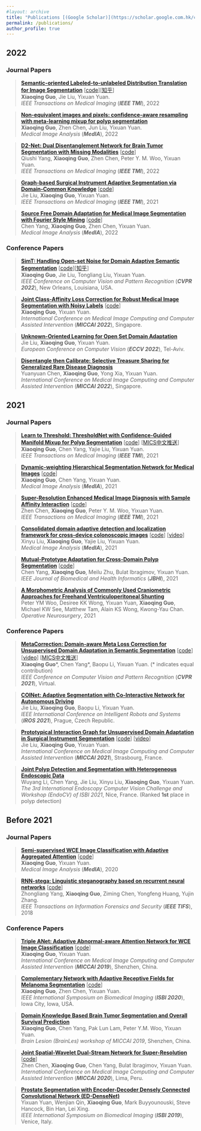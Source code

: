 ```yaml
---
#layout: archive
title: "Publications [(Google Scholar)](https://scholar.google.com.hk/citations?user=fo3rmtwAAAAJ&hl=en)"
permalink: /publications/
author_profile: true
---
```


## 2022
### Journal Papers
> <b><a href="https://ieeexplore.ieee.org/document/9541376" target="_blank">Semantic-oriented Labeled-to-unlabeled Distribution Translation for Image Segmentation</a></b> [<a href="https://github.com/CityU-AIM-Group/L2uDT" target="_blank">code</a>][<a href="https://zhuanlan.zhihu.com/p/476326328" target="_blank">知乎</a>] <br>
> <b>Xiaoqing Guo</b>, Jie Liu, Yixuan Yuan.<br>
> <em>IEEE Transactions on Medical Imaging</em> (<i><b>IEEE TMI</b></i>), 2022 <br>

> <b><a href="https://www.sciencedirect.com/science/article/abs/pii/S1361841522000469" target="_blank">Non-equivalent images and pixels: confidence-aware resampling with meta-learning mixup for polyp segmentation</a></b> <br>
> <b>Xiaoqing Guo</b>, Zhen Chen, Jun Liu, Yixuan Yuan.<br>
> <em>Medical Image Analysis</em> (<i><b>MedIA</b></i>), 2022 <br>

> <b><a href="https://ieeexplore.ieee.org/document/9775681" target="_blank">D2-Net: Dual Disentanglement Network for Brain Tumor Segmentation with Missing Modalities</a></b> [<a href="https://github.com/CityU-AIM-Group/D2Net" target="_blank">code</a>]<br>
Qiushi Yang, <b>Xiaoqing Guo</b>, Zhen Chen, Peter Y. M. Woo, Yixuan Yuan.<br>
> <em>IEEE Transactions on Medical Imaging</em> (<i><b>IEEE TMI</b></i>), 2022 <br>

> <b><a href="https://ieeexplore.ieee.org/document/9583929" target="_blank">Graph-based Surgical Instrument Adaptive Segmentation via Domain-Common Knowledge</a></b> [<a href="https://github.com/CityU-AIM-Group/Prototypical-Graph-DA" target="_blank">code</a>] <br>
> Jie Liu, <b>Xiaoqing Guo</b>, Yixuan Yuan.<br>
> <em>IEEE Transactions on Medical Imaging</em> (<i><b>IEEE TMI</b></i>), 2021 <br>

> <b><a href="https://www.sciencedirect.com/science/article/pii/S1361841522001049" target="_blank">Source Free Domain Adaptation for Medical Image Segmentation with Fourier Style Mining</a></b> [<a href="https://github.com/CityU-AIM-Group/SFDA-FSM" target="_blank">code</a>]<br>
> Chen Yang, <b>Xiaoqing Guo</b>, Zhen Chen, Yixuan Yuan.<br>
> <em>Medical Image Analysis</em> (<i><b>MedIA</b></i>), 2022 <br>

### Conference Papers	
> <b><a href="https://openaccess.thecvf.com/content/CVPR2022/html/Guo_SimT_Handling_Open-Set_Noise_for_Domain_Adaptive_Semantic_Segmentation_CVPR_2022_paper.html" target="_blank">SimT: Handling Open-set Noise for Domain Adaptive Semantic Segmentation</a></b> [<a href="https://github.com/CityU-AIM-Group/SimT" target="_blank">code</a>][<a href="https://zhuanlan.zhihu.com/p/475830652" target="_blank">知乎</a>] <br>
> <b>Xiaoqing Guo</b>, Jie Liu, Tongliang Liu, Yixuan Yuan. <br>
> <em>IEEE Conference on Computer Vision and Pattern Recognition</em> (<i><b>CVPR 2022</b></i>), New Orleans, Louisiana, USA. <br>

> <b><a href="https://link.springer.com/chapter/10.1007/978-3-031-16440-8_56" target="_blank">Joint Class-Affinity Loss Correction for Robust Medical Image Segmentation with Noisy Labels</a></b> [<a href="https://github.com/CityU-AIM-Group/JCAS" target="_blank">code</a>]<br>
> <b>Xiaoqing Guo</b>, Yixuan Yuan. <br>
> <em>International Conference on Medical Image Computing and Computer Assisted Intervention</em> (<i><b>MICCAI 2022</b></i>), Singapore. <br>


> <b><a href="https://www.ecva.net/papers/eccv_2022/papers_ECCV/papers/136930328.pdf" target="_blank">Unknown-Oriented Learning for Open Set Domain Adaptation</a></b> <br>
> Jie Liu, <b>Xiaoqing Guo</b>, Yixuan Yuan. <br>
> <em>European Conference on Computer Vision</em> (<i><b>ECCV 2022</b></i>), Tel-Aviv. <br>

> <b><a href="https://link.springer.com/chapter/10.1007/978-3-031-16437-8_49" target="_blank">Disentangle then Calibrate: Selective Treasure Sharing for Generalized Rare Disease Diagnosis</a></b> <br>
> Yuanyuan Chen, <b>Xiaoqing Guo</b>, Yong Xia, Yixuan Yuan. <br>
> <em>International Conference on Medical Image Computing and Computer Assisted Intervention</em> (<i><b>MICCAI 2022</b></i>), Singapore. <br>

## 2021
### Journal Papers
> <b><a href="https://ieeexplore.ieee.org/document/9305717" target="_blank">Learn to Threshold: ThresholdNet with Confidence-Guided Manifold Mixup for Polyp Segmentation</a></b> [<a href="https://github.com/Guo-Xiaoqing/ThresholdNet" target="_blank">code</a>] [<a href="https://mp.weixin.qq.com/s/nF9ZLncWlYbcko_gs06ukw" target="_blank">MICS中文推送</a>] <br>
> <b>Xiaoqing Guo</b>, Chen Yang, Yajie Liu, Yixuan Yuan. <br>
> <em>IEEE Transactions on Medical Imaging</em> (<i><b>IEEE TMI</b></i>), 2021 <br>

> <b><a href="https://doi.org/10.1016/j.media.2021.102196" target="_blank">Dynamic-weighting Hierarchical Segmentation Network for Medical Images</a></b> [<a href="https://github.com/CityU-AIM-Group/DW-HieraSeg" target="_blank">code</a>] <br>
> <b>Xiaoqing Guo</b>, Chen Yang, Yixuan Yuan.<br>
> <em>Medical Image Analysis</em> (<i><b>MedIA</b></i>), 2021 <br>
	
> <b><a href="https://ieeexplore.ieee.org/document/9339901" target="_blank">Super-Resolution Enhanced Medical Image Diagnosis with Sample Affinity Interaction</a></b> [<a href="https://github.com/franciszchen/SRD-SAI" target="_blank">code</a>] <br>
> Zhen Chen, <b>Xiaoqing Guo</b>, Peter Y. M. Woo, Yixuan Yuan. <br>
> <em>IEEE Transactions on Medical Imaging</em> (<i><b>IEEE TMI</b></i>), 2021 <br>
		
> <b><a href="https://doi.org/10.1016/j.media.2021.102052" target="_blank">Consolidated domain adaptive detection and localization framework for cross-device colonoscopic images</a></b> [<a href="https://github.com/xinyuliu-jeffrey/ConsolidatedPolypDA" target="_blank">code</a>] [<a href="https://www.bilibili.com/video/BV1b54y1H7tF" target="_blank">video</a>] <br>
> Xinyu Liu, <b>Xiaoqing Guo</b>, Yajie Liu, Yixuan Yuan. <br>
> <em>Medical Image Analysis</em> (<i><b>MedIA</b></i>), 2021 <br>
	
> <b><a href="https://ieeexplore.ieee.org/document/9423517" target="_blank">Mutual-Prototype Adaptation for Cross-Domain Polyp Segmentation</a></b> [<a href="https://github.com/CityU-AIM-Group/MPA-DA" target="_blank">code</a>] <br>
> Chen Yang, <b>Xiaoqing Guo</b>, Meilu Zhu, Bulat Ibragimov, Yixuan Yuan. <br>
> <em>IEEE Journal of Biomedical and Health Informatics</em> (<i><b>JBHI</b></i>), 2021 <br>

> <b><a href="https://pubmed.ncbi.nlm.nih.gov/35007256/" target="_blank">A Morphometric Analysis of Commonly Used Craniometric Approaches for Freehand Ventriculoperitoneal Shunting</a></b> <br>
> Peter YM Woo, Desiree KK Wong, Yixuan Yuan, <b>Xiaoqing Guo</b>, Michael KW See, Matthew Tam, Alain KS Wong, Kwong-Yau Chan. <br>
> <em>Operative Neurosurgery</em>, 2021 <br>

### Conference Papers	
> <b><a href="https://openaccess.thecvf.com/content/CVPR2021/html/Guo_MetaCorrection_Domain-Aware_Meta_Loss_Correction_for_Unsupervised_Domain_Adaptation_in_CVPR_2021_paper.html" target="_blank">MetaCorrection: Domain-aware Meta Loss Correction for Unsupervised Domain Adaptation in Semantic Segmentation</a></b> [<a href="https://github.com/cyang-cityu/MetaCorrection" target="_blank">code</a>] [<a href="https://www.bilibili.com/video/BV1SX4y1A7Ee" target="_blank">video</a>] [<a href="https://mp.weixin.qq.com/s/nF9ZLncWlYbcko_gs06ukw" target="_blank">MICS中文推送</a>] <br>
> <b>Xiaoqing Guo</b>\*, Chen Yang\*, Baopu Li, Yixuan Yuan. (* indicates equal contribution)<br>
> <em>IEEE Conference on Computer Vision and Pattern Recognition</em> (<i><b>CVPR 2021</b></i>), Virtual. <br>
	
> <b><a href="https://ieeexplore.ieee.org/document/9636111" target="_blank">COINet: Adaptive Segmentation with Co-Interactive Network for Autonomous Driving</a></b> <br>
> Jie Liu, <b>Xiaoqing Guo</b>, Baopu Li, Yixuan Yuan. <br>
> <em>IEEE International Conference on Intelligent Robots and Systems</em> (<i><b>IROS 2021</b></i>), Prague, Czech Republic. <br>
	
> <b><a href="https://link.springer.com/chapter/10.1007/978-3-030-87199-4_26" target="_blank">Prototypical Interaction Graph for Unsupervised Domain Adaptation in Surgical Instrument Segmentation</a></b> [<a href="https://github.com/CityU-AIM-Group/SePIG" target="_blank">code</a>] [<a href="https://www.bilibili.com/video/BV1Kw411o7DY" target="_blank">video</a>] <br>
> Jie Liu, <b>Xiaoqing Guo</b>, Yixuan Yuan. <br>
> <em>International Conference on Medical Image Computing and Computer Assisted Intervention</em> (<i><b>MICCAI 2021</b></i>), Strasbourg, France. <br>
	
> <b><a href="http://ceur-ws.org/Vol-2886/paper7.pdf" target="_blank">Joint Polyp Detection and Segmentation with Heterogeneous Endoscopic Data</a></b> <br>
> Wuyang Li, Chen Yang, Jie Liu, Xinyu Liu, <b>Xiaoqing Guo</b>, Yixuan Yuan. <br>
> <em>The 3rd International Endoscopy Computer Vision Challenge and Workshop (EndoCV) of ISBI 2021</em>, Nice, France. (Ranked <b>1st</b> place in polyp detection) <br>

## Before 2021
### Journal Papers
> <b><a href="https://doi.org/10.1016/j.media.2020.101733" target="_blank">Semi-supervised WCE Image Classification with Adaptive Aggregated Attention</a></b> [<a href="https://github.com/Guo-Xiaoqing/SSL_WCE" target="_blank">code</a>] <br>
> <b>Xiaoqing Guo</b>, Yixuan Yuan. <br>
> <em>Medical Image Analysis</em> (<i><b>MedIA</b></i>), 2020 <br>

> <b><a href="https://ieeexplore.ieee.org/abstract/document/8470163" target="_blank">RNN-stega: Linguistic steganography based on recurrent neural networks</a></b> [<a href="https://github.com/YangzlTHU/RNN-Stega" target="_blank">code</a>] <br>
> Zhongliang Yang, <b>Xiaoqing Guo</b>, Ziming Chen, Yongfeng Huang, Yujin Zhang. <br>
> <em>IEEE Transactions on Information Forensics and Security</em> (<i><b>IEEE TIFS</b></i>), 2018 <br>

### Conference Papers
> <b><a href="https://link.springer.com/chapter/10.1007/978-3-030-32239-7_33" target="_blank">Triple ANet: Adaptive Abnormal-aware Attention Network for WCE Image Classification</a></b> [<a href="https://github.com/Guo-Xiaoqing/Triple-ANet" target="_blank">code</a>] <br>
> <b>Xiaoqing Guo</b>, Yixuan Yuan. <br>
> <em>International Conference on Medical Image Computing and Computer Assisted Intervention</em> (<i><b>MICCAI 2019</b></i>), Shenzhen, China. <br>

> <b><a href="https://ieeexplore.ieee.org/document/9098417" target="_blank">Complementary Network with Adaptive Receptive Fields for Melanoma Segmentation</a></b> [<a href="https://github.com/Guo-Xiaoqing/Skin-Seg" target="_blank">code</a>] <br>
> <b>Xiaoqing Guo</b>, Zhen Chen, Yixuan Yuan. <br>
> <em>IEEE International Symposium on Biomedical Imaging</em> (<i><b>ISBI 2020</b></i>), Iowa City, Iowa, USA. <br>

> <b><a href="https://link.springer.com/chapter/10.1007/978-3-030-46643-5_28" target="_blank">Domain Knowledge Based Brain Tumor Segmentation and Overall Survival Prediction</a></b> <br>
> <b>Xiaoqing Guo</b>, Chen Yang, Pak Lun Lam, Peter Y.M. Woo, Yixuan Yuan. <br>
> <em>Brain Lesion (BrainLes) workshop of MICCAI 2019</em>, Shenzhen, China. <br>

> <b><a href="https://link.springer.com/chapter/10.1007/978-3-030-59722-1_18" target="_blank">Joint Spatial-Wavelet Dual-Stream Network for Super-Resolution</a></b> [<a href="https://github.com/franciszchen/SWD-Net" target="_blank">code</a>] <br>
> Zhen Chen, <b>Xiaoqing Guo</b>, Chen Yang, Bulat Ibragimov, Yixuan Yuan. <br>
> <em>International Conference on Medical Image Computing and Computer Assisted Intervention</em> (<i><b>MICCAI 2020</b></i>), Lima, Peru. <br>

> <b><a href="https://ieeexplore.ieee.org/abstract/document/8759498" target="_blank">Prostate Segmentation with Encoder-Decoder Densely Connected Convolutional Network (ED-DenseNet)</a></b> <br>
> Yixuan Yuan, Wenjian Qin, <b>Xiaoqing Guo</b>, Mark Buyyounouski, Steve Hancock, Bin Han, Lei Xing. <br>
> <em>IEEE International Symposium on Biomedical Imaging</em> (<i><b>ISBI 2019</b></i>), Venice, Italy. <br>
